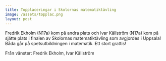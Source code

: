 ```yaml
---
title: Topplaceringar i Skolornas matematiktävling
image: /assets/topplac.png
layout: post
---
```

Fredrik Ekholm (N17a) kom på andra plats och Ivar Källström (N17a) kom på sjätte plats i finalen av Skolornas matematiktävling som avgjordes i Uppsala! 
Båda går på spetsutbildningen i matematik. Ett stort grattis!

Från vänster: Fredrik Ekholm, Ivar Källström
